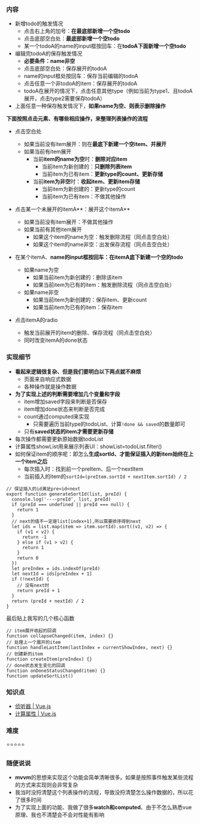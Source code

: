 ### 内容

- 新增todo的触发情况
  - 点击右上角的加号：**在最底部新增一个空todo**
  - 点击底部空白处：**最底部新增一个空todo**
  - 某一个todoA的name的input框按回车：在**todoA下面新增一个空todo**
- 编辑完todoA的保存触发情况
  - **必要条件：name非空**
  - 点击底部空白处：保存展开的todoA
  - name的input框处按回车：保存当前编辑的todoA
  - 点击任意一个非todoA的item：保存展开的todoA
  - todoA在展开的情况下，点击任意其他type（例如当前为type1、且todoA展开，点击type2需要保存todoA）
- 上面任意一种保存触发情况下，**如果name为空、则表示删除操作**



**下面按照点击元素、有哪些相应操作，来整理列表操作的流程**

- 点击空白处
  - 如果当前没有item展开：则在**最底下新建一个空item、并展开**
  - 如果当前有item展开
    - 当前**item的name为空**时：**删除对应item**
      - 当前item为新创建的：**只删除列表item**
      - 当前item为已有item：**更新type的count、更新存储**
    - 当前**item为非空**时：**收起item、更新item存储**
      - 当前item为新创建的：更新type的count
      - 当前item为已有item：不做其他操作
- 点击某一个未展开的itemA**：展开这个itemA**
  - 如果当前没有item展开：不做其他操作
  - 如果当前有其他item展开
    - 如果这个item的name为空：触发删除流程（同点击空白处）
    - 如果这个item的name非空：出发保存流程（同点击空白处）


- 在某个itemA、**name的input框按回车：在itemA底下新建一个空的todo**
  - 如果name为空
    - 如果当前item为新创建的：删除该item
    - 如果当前item为已有的item：触发删除流程（同点击空白处）
  - 如果name非空
    - 如果当前item为新创建的：保存item、更新count
    - 如果当前item为已有的item：保存item
- 点击itemA的radio
  - 触发当前展开的item的删除、保存流程（同点击空白处）
  - 同时改变itemA的done状态

### 实现细节

- **看起来逻辑很复杂、但是我们要明白以下两点就不麻烦**
  - 页面来自响应式数据
  - 各种操作就是操作数据
- **为了实现上述的判断需要增加几个变量和字段**
  - item增加saved字段来判断是否保存
  - item增加done状态来判断是否完成
  - count通过computed来实现
    - 只需要遍历当前type的todoList、计算`!done && saved`的数量即可
  - 只有**saved状态的item才需要更新存储**
- 每次操作都需要更新原始数据todoList
- 计算属性showList用来展示列表UI：showList=todoList.filter()
- 如何保证item的顺序呢：即怎么**生成sortId、才能保证插入的新item始终在上一个item之后**
  - 每次插入时：找到前一个preItem、后一个nextItem
  - 当前插入的item的`sortId=(preItem.sortId + nextItem.sortId) / 2`

```
// 保证插入的id满足pre<id<next
export function generateSortId(list, preId) {
  console.log('----preId', list, preId)
  if (preId === undefined || preId === null) {
    return 1
  }
  // next的值不一定是list[index+1],所以需要排序得到next
  let ids = list.map(item => item.sortId).sort((v1, v2) => {
    if (v1 < v2) {
      return -1
    } else if (v1 > v2) {
      return 1
    }
    return 0
  })
  let preIndex = ids.indexOf(preId)
  let nextId = ids[preIndex + 1]
  if (!nextId) {
    // 没有next时
    return preId + 1
  }
  return (preId + nextId) / 2
}
```

最后贴上我写的几个核心函数

```
// item展开收起的回调
function collapseChanged(item, index) {}
// 处理上一个展开的item
function handleLastItem(lastIndex = currentShowIndex, next) {}
// 创建新的item
function createItem(preIndex) {}
// done状态发生变化的回调
function onDoneStatusChanged(item) {}
function updateSortList()
```

### 知识点

- [侦听器 | Vue.js](https://cn.vuejs.org/guide/essentials/watchers.html)
- [计算属性 | Vue.js](https://cn.vuejs.org/guide/essentials/computed.html)

### 难度

⭐️⭐️⭐️⭐️⭐️

### 随便说说

- **mvvm**的思想来实现这个功能会简单清晰很多。如果是按照事件触发某些流程的方式来实现则会非常复杂
- 我当时没捋清楚这个列表操作的流程，导致没捋清楚怎么操作数据的，所以花了很多时间
- 为了实现上面的功能、我做了很多**watch和computed**、由于不怎么熟悉vue原理、我也不清楚会不会对性能有影响